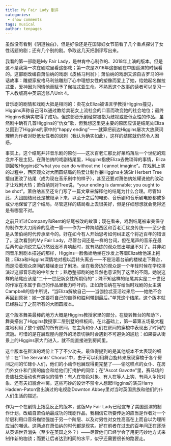 ```yaml
---
title: My Fair Lady 剧评
categories:
 - show comments
tags: musical
author: tenpages
---
```


虽然没有看到《阴道独白》，但是好像还是在国际妇女节前看了几个重点探讨了女性话题的剧；还有几个别的剧。争取这几天把剧评写出来。

<!--more-->

我看的第一部剧是My Fair Lady，是林肯中心制作的、2018年上演的版本。但是这不是我第一次在剧院里看这部戏；第一次是2016年这部剧在中国巡演的时候看的。这部剧改编自萧伯纳的戏剧《皮格马利翁》；萧伯纳的戏剧又源自古罗马的神话故事：雕塑家皮格马利翁雕刻了心中理想女性的塑像而爱上了她，给她起名伽拉忒亚，爱神因为同情他而赋予了伽拉忒亚生命。不熟悉这个故事的读者可以复习一下人教版高中英语选修八Unit 4。

音乐剧的剧情和戏剧大抵是相同的：卖花女Eliza被语言学教授Higgins撞见，Higgins声称自己可以通过教给卖花女上流社会的口音而改变她的社会地位；最终Higgins也确实取得了成功。但这部音乐剧经常被指为歧视或贬低女性的作品，虽然剧中确有几首Higgins的“仇女”歌，但我想这里更主要的原因应该是结尾处Eliza又回到了Higgins的家中的“happy ending”——就算把前边Higgins屡次大放厥词理解为作者对贬低女性者的讽刺（我认为确实如此），这样的结尾就仍然令人困惑。

事实上，这个结尾并非音乐剧的原创——这次百老汇那比好莱坞落后一个世纪的观念并不是主犯。在萧伯纳的戏剧结尾里，Higgins指使Eliza去做琐碎的事情，Eliza则回敬Higgins说“what you can do without me I cannot imagine”。在戏剧上演的过程中，西区观众对大团圆结局的热爱让制作兼Higgins主演Sir Herbert Tree擅自更改了结尾（成为现在音乐剧中的样子），甚至还要对萧伯纳炫耀说他的改动才让戏剧大热；萧伯纳则对Tree说，“your ending is damnable; you ought to be shot”。萧伯纳甚至还专门写了一篇文章来解释他的结尾为什么合理。尽管如此，大团圆结局还是被继承下来，以至于之后的电影、音乐剧和音乐剧电影都或多或少地保留了这个结局。尽管这样的结局看上去很美好，但是仔细想想就会觉得还是有哪里不对。

之前只听过Company和Rent的结尾被改的故事；现在看来，戏剧结尾被审美保守的制作方大刀阔斧的乱改一番——作为一种跨越西区和百老汇优良传统——至少也是从萧伯纳时代传承至今的。好在如今有人开始思考如何纠正这个将近百年的错误了。这次看到的My Fair Lady，尽管台词还是一样的台词，但在尾声的音乐在最后两句台词说完后仍然迟迟不肯响起时，就有熟练的观众觉出哪里不对了。并非如同音乐剧剧本描述的那样，Higgins一脸傲娇地坐在沙发上等着Eliza给他递上拖鞋；Eliza和Higgins深情地对视以后转头离去——不是沿着台前的楼梯走下舞台，而是沿着观众席间的楼梯走出了剧场。坐在我旁边的观众是一个年轻时候在学校排演过这部音乐剧的中年女士；熟悉整部剧的她显然也意识到了这里的不同。她说这样的结尾应该是“二十一世纪新女性所期待的”；殊不知这样的结尾其实是二十世纪的作家在本属于自己的作品里极力呼吁的。正如萧伯纳在写给当时戏剧的女主演Campbell的信中所说，“当Eliza解放自己——当伽拉忒亚活过来后——她绝不会再回到原状：她一定要将自己的自尊和胜利带到最后。”单凭这个结尾，这个版本就已经胜过了之前所有的大团圆版本。

这个版本舞美最棒的地方大概是Higgins教授家里的部分。在旋转舞台的帮助下，舞美搭出了Higgins教授家二层别墅的样板间。在此基础上，第一幕第五场最大程度地利用了整个别墅的所有房间，在主角和仆人们在房间的穿梭中表现出了时间的流逝。可惜的是在展现屋内屋外的场景切换时会遇到不可避免的尴尬：如果要从街景上的Higgins家大门进入，就不能直接进到房间里。

这个版本在群演的戏份上下了不少功夫。最值得提到的是其他版本不太表现的细节：在"The Servants' Chorus"中，由于可以利用舞台旋转来展现穿梭于各个房间之间的忙碌仆人们，他们的小动作也展现得更完整了——偷吃糕点的女仆、在房门外女仆和门房的幽会和给他们打掩护的同伴；在"Ascot Gavotte"里，赛马场的贵族社交活动也有类似的情节：有人在物色对象、有人在等人上钩、有两人争抢对象、还有夫妇貌合神离。这些巧妙的设计不禁令人想起Higgins的演员Harry Hadden-Paton曾出演过的电视剧Downton Abbey里对当时英国贵族和他们的仆人们生活的描述。

作为一个在剧情上拨乱反正的版本，这版My Fair Lady已经宣布了美国巡演的制作计划。改编自萧伯纳最成功的戏剧作品，我相信它所要传达的应当是作者对一个阶层利用口音将枷锁强加于另一个阶层、以及对男性对女性高高在上而自以为理所应当的嘲讽。这两点在萧伯纳的时代都是现实。好在前者在过去的百年间正在逐渐从英语世界消失（至少在英国之外？）——尽管他们已经学会了用更巧妙地方式来制作新的枷锁；而要让后者达到相同的水平，似乎还需要很长的路要走。